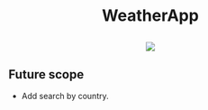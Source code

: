 <h1 align="center">WeatherApp</h1>
<h2 align="center">
  
  <p align="center">
<img src="https://img.shields.io/npm/dy/silentlad">
  </p>
  
  ## Future scope


- Add search by country.
